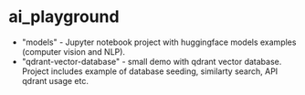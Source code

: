 # ai_playground

<ul>
  <li>"models" - Jupyter notebook project with huggingface models examples (computer vision and NLP).</li>
  <li>"qdrant-vector-database" - small demo with qdrant vector database. Project includes example of database seeding, similarty search, API qdrant usage etc.</li>
</ul>

